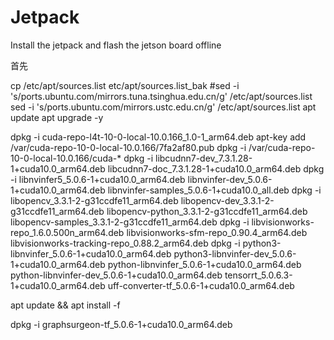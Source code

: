 # Jetpack
Install the jetpack and flash the jetson board offline

首先


cp /etc/apt/sources.list etc/apt/sources.list_bak
#sed -i 's/ports.ubuntu.com/mirrors.tuna.tsinghua.edu.cn/g' /etc/apt/sources.list
sed -i 's/ports.ubuntu.com/mirrors.ustc.edu.cn/g' /etc/apt/sources.list
apt update
apt upgrade -y

 dpkg -i cuda-repo-l4t-10-0-local-10.0.166_1.0-1_arm64.deb
 apt-key add /var/cuda-repo-10-0-local-10.0.166/7fa2af80.pub
 dpkg -i /var/cuda-repo-10-0-local-10.0.166/cuda-*
 dpkg -i libcudnn7-dev_7.3.1.28-1+cuda10.0_arm64.deb libcudnn7-doc_7.3.1.28-1+cuda10.0_arm64.deb
 dpkg -i libnvinfer5_5.0.6-1+cuda10.0_arm64.deb libnvinfer-dev_5.0.6-1+cuda10.0_arm64.deb libnvinfer-samples_5.0.6-1+cuda10.0_all.deb
 dpkg -i libopencv_3.3.1-2-g31ccdfe11_arm64.deb libopencv-dev_3.3.1-2-g31ccdfe11_arm64.deb libopencv-python_3.3.1-2-g31ccdfe11_arm64.deb libopencv-samples_3.3.1-2-g31ccdfe11_arm64.deb
 dpkg -i libvisionworks-repo_1.6.0.500n_arm64.deb libvisionworks-sfm-repo_0.90.4_arm64.deb libvisionworks-tracking-repo_0.88.2_arm64.deb
 dpkg -i  python3-libnvinfer_5.0.6-1+cuda10.0_arm64.deb python3-libnvinfer-dev_5.0.6-1+cuda10.0_arm64.deb  python-libnvinfer_5.0.6-1+cuda10.0_arm64.deb python-libnvinfer-dev_5.0.6-1+cuda10.0_arm64.deb  tensorrt_5.0.6.3-1+cuda10.0_arm64.deb  uff-converter-tf_5.0.6-1+cuda10.0_arm64.deb

 apt update && apt install -f
 
 dpkg -i graphsurgeon-tf_5.0.6-1+cuda10.0_arm64.deb
